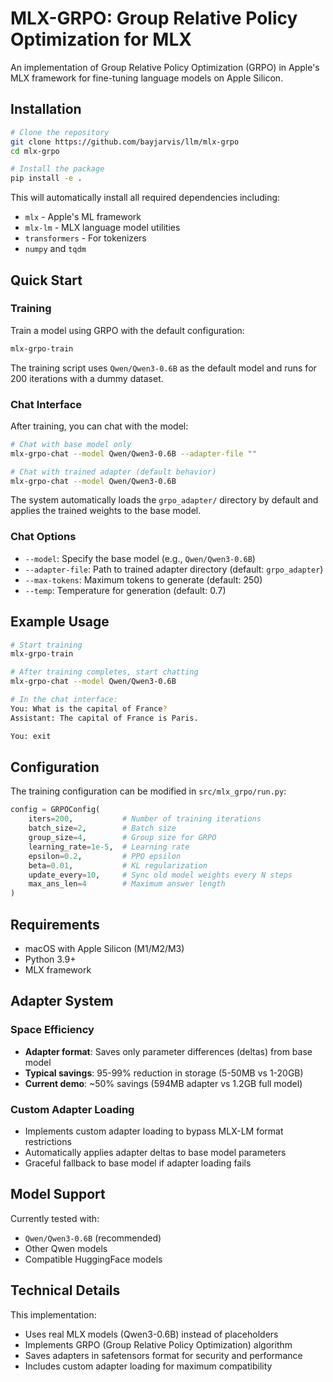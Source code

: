 # MLX-GRPO: Group Relative Policy Optimization for MLX

An implementation of Group Relative Policy Optimization (GRPO) in Apple's MLX framework for fine-tuning language models on Apple Silicon.

## Installation

```bash
# Clone the repository
git clone https://github.com/bayjarvis/llm/mlx-grpo
cd mlx-grpo

# Install the package
pip install -e .
```

This will automatically install all required dependencies including:
- `mlx` - Apple's ML framework
- `mlx-lm` - MLX language model utilities
- `transformers` - For tokenizers
- `numpy` and `tqdm`

## Quick Start

### Training

Train a model using GRPO with the default configuration:

```bash
mlx-grpo-train
```

The training script uses `Qwen/Qwen3-0.6B` as the default model and runs for 200 iterations with a dummy dataset.

### Chat Interface

After training, you can chat with the model:

```bash
# Chat with base model only
mlx-grpo-chat --model Qwen/Qwen3-0.6B --adapter-file ""

# Chat with trained adapter (default behavior)
mlx-grpo-chat --model Qwen/Qwen3-0.6B
```

The system automatically loads the `grpo_adapter/` directory by default and applies the trained weights to the base model.

### Chat Options

- `--model`: Specify the base model (e.g., `Qwen/Qwen3-0.6B`)
- `--adapter-file`: Path to trained adapter directory (default: `grpo_adapter`)
- `--max-tokens`: Maximum tokens to generate (default: 250)
- `--temp`: Temperature for generation (default: 0.7)

## Example Usage

```bash
# Start training
mlx-grpo-train

# After training completes, start chatting
mlx-grpo-chat --model Qwen/Qwen3-0.6B

# In the chat interface:
You: What is the capital of France?
Assistant: The capital of France is Paris.

You: exit
```

## Configuration

The training configuration can be modified in `src/mlx_grpo/run.py`:

```python
config = GRPOConfig(
    iters=200,           # Number of training iterations
    batch_size=2,        # Batch size
    group_size=4,        # Group size for GRPO
    learning_rate=1e-5,  # Learning rate
    epsilon=0.2,         # PPO epsilon
    beta=0.01,           # KL regularization
    update_every=10,     # Sync old model weights every N steps
    max_ans_len=4        # Maximum answer length
)
```

## Requirements

- macOS with Apple Silicon (M1/M2/M3)
- Python 3.9+
- MLX framework

## Adapter System

### Space Efficiency
- **Adapter format**: Saves only parameter differences (deltas) from base model
- **Typical savings**: 95-99% reduction in storage (5-50MB vs 1-20GB)
- **Current demo**: ~50% savings (594MB adapter vs 1.2GB full model)

### Custom Adapter Loading
- Implements custom adapter loading to bypass MLX-LM format restrictions
- Automatically applies adapter deltas to base model parameters
- Graceful fallback to base model if adapter loading fails

## Model Support

Currently tested with:
- `Qwen/Qwen3-0.6B` (recommended)
- Other Qwen models
- Compatible HuggingFace models

## Technical Details

This implementation:
- Uses real MLX models (Qwen3-0.6B) instead of placeholders
- Implements GRPO (Group Relative Policy Optimization) algorithm
- Saves adapters in safetensors format for security and performance
- Includes custom adapter loading for maximum compatibility